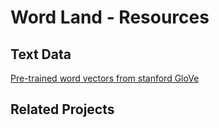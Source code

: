 # Word Land  -  Resources



## Text Data

[Pre-trained word vectors from stanford GloVe](https://nlp.stanford.edu/projects/glove/)

## Related Projects